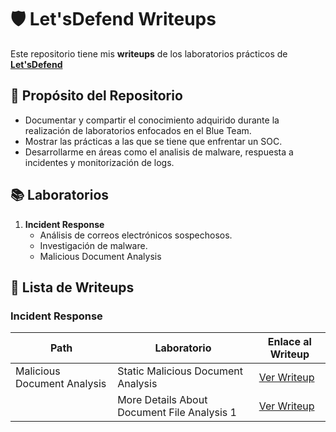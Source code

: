 # 🛡️ Let'sDefend Writeups

Este repositorio tiene mis **writeups** de los laboratorios prácticos de **[Let'sDefend](https://letsdefend.io/)**



## 🎯 Propósito del Repositorio
- Documentar y compartir el conocimiento adquirido durante la realización de laboratorios enfocados en el Blue Team.
- Mostrar las prácticas a las que se tiene que enfrentar un SOC.
- Desarrollarme en áreas como el analisis de malware, respuesta a incidentes y monitorización de logs.



## 📚 **Laboratorios**

1. **Incident Response**
   - Análisis de correos electrónicos sospechosos.
   - Investigación de malware.
   - Malicious Document Analysis



## 📝 **Lista de Writeups**

### **Incident Response**

| Path                              | Laboratorio                                 |Enlace al Writeup                                                          |
|-----------------------------------|---------------------------------------------|---------------------------------------------------------------------------|
| Malicious Document Analysis       | Static Malicious Document Analysis          |[Ver Writeup](Incident-Response/Static-Malicious-Document-Analysis.md)     |
|                                   | More Details About Document File Analysis 1 |[Ver Writeup](Labs/Incident-Response/malware-investigation.md)             |
